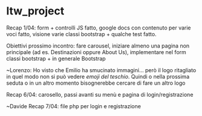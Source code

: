 # ltw_project
Recap 1/04: form + controlli JS fatto, google docs con contenuto per varie voci fatto, visione varie classi bootstrap + qualche test fatto.

Obiettivi prossimo incontro: fare carousel, iniziare almeno una pagina non principale (ad es. Destinazioni oppure About Us), implementare nel form classi bootstrap + in generale Bootstrap

~Lorenzo: Ho visto che Emilio ha smucinato immagini... però il logo ritagliato in quel modo non si può vedere *emoji del teschio*. Quindi o nella prossima seduta o in un altro momento bisognerebbe cercare di fare un altro logo

Recap 6/04: carosello, passi avanti su menù e pagina di login/registrazione

~Davide Recap 7/04: file php per login e registrazione
